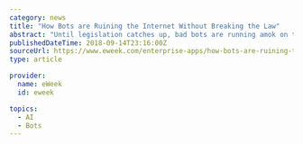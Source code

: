 ```yaml
---
category: news
title: "How Bots are Ruining the Internet Without Breaking the Law"
abstract: "Until legislation catches up, bad bots are running amok on the internet without any legal ramifications. Bots, software that runs automated tasks over the internet with minimal or no human intervention, first appeared online in 1998, providing services to ..."
publishedDateTime: 2018-09-14T23:16:00Z
sourceUrl: https://www.eweek.com/enterprise-apps/how-bots-are-ruining-the-internet-without-breaking-the-law
type: article

provider:
  name: eWeek
  id: eweek

topics:
  - AI
  - Bots
---
```

